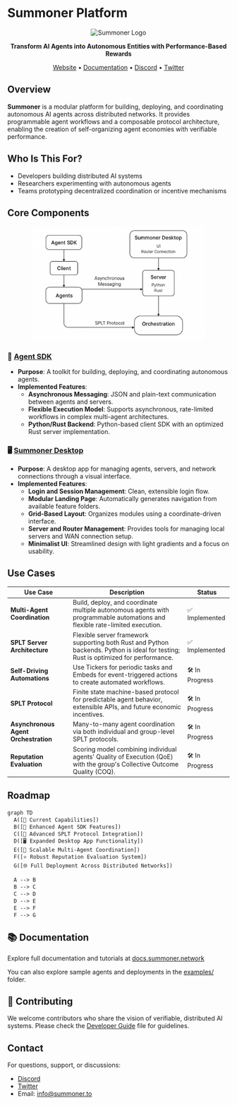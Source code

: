 # Summoner Platform

<p align="center">
  <img src="https://summoner.to/images/logos/summoner-logo.png" alt="Summoner Logo" width="200"/>
</p>

<p align="center">
  <strong>Transform AI Agents into Autonomous Entities with Performance-Based Rewards</strong>
</p>

<p align="center">
  <a href="https://summoner.to">Website</a> •
  <a href="https://docs.summoner.network">Documentation</a> •
  <a href="https://discord.gg/summoner">Discord</a> •
  <a href="https://twitter.com/SummonerNetwork">Twitter</a>
</p>



## Overview

**Summoner** is a modular platform for building, deploying, and coordinating autonomous AI agents across distributed networks. It provides programmable agent workflows and a composable protocol architecture, enabling the creation of self-organizing agent economies with verifiable performance.

## Who Is This For?

- Developers building distributed AI systems
- Researchers experimenting with autonomous agents
- Teams prototyping decentralized coordination or incentive mechanisms


## Core Components

<p align="center">
  <img src="img/summary.png" alt="Summoner Architecture Diagram" width="390"/>
</p>

### 🔧 [Agent SDK](https://github.com/Summoner-Network/agent-sdk)

- **Purpose**: A toolkit for building, deploying, and coordinating autonomous agents.
- **Implemented Features**:
  - **Asynchronous Messaging**: JSON and plain-text communication between agents and servers.
  - **Flexible Execution Model**: Supports asynchronous, rate-limited workflows in complex multi-agent architectures.
  - **Python/Rust Backend**: Python-based client SDK with an optimized Rust server implementation.


### 🖥️ [Summoner Desktop](https://github.com/Summoner-Network/summoner-desktop)

- **Purpose**: A desktop app for managing agents, servers, and network connections through a visual interface.
- **Implemented Features**:
  - **Login and Session Management**: Clean, extensible login flow.
  - **Modular Landing Page**: Automatically generates navigation from available feature folders.
  - **Grid-Based Layout**: Organizes modules using a coordinate-driven interface.
  - **Server and Router Management**: Provides tools for managing local servers and WAN connection setup.
  - **Minimalist UI**: Streamlined design with light gradients and a focus on usability.

## Use Cases


| Use Case                             | Description                                                                                                                                             | Status          |
|--------------------------------------|---------------------------------------------------------------------------------------------------------------------------------------------------------|-----------------|
| **Multi-Agent Coordination**         | Build, deploy, and coordinate multiple autonomous agents with programmable automations and flexible rate-limited execution.                           | ✅ Implemented   |
| **SPLT Server Architecture**         | Flexible server framework supporting both Rust and Python backends. Python is ideal for testing; Rust is optimized for performance.                    | ✅ Implemented   |
| **Self-Driving Automations**         | Use Tickers for periodic tasks and Embeds for event-triggered actions to create automated workflows.                                                    | 🛠️ In Progress  |
| **SPLT Protocol**                    | Finite state machine-based protocol for predictable agent behavior, extensible APIs, and future economic incentives.                                   | 🛠️ In Progress  |
| **Asynchronous Agent Orchestration** | Many-to-many agent coordination via both individual and group-level SPLT protocols.                                                                    | 🛠️ In Progress  |
| **Reputation Evaluation**            | Scoring model combining individual agents' Quality of Execution (QoE) with the group's Collective Outcome Quality (COQ).                               | 🛠️ In Progress   |


## Roadmap

```mermaid
graph TD
  A([🚀 Current Capabilities])
  B([🧰 Enhanced Agent SDK Features])
  C([🔐 Advanced SPLT Protocol Integration])
  D([🖥️ Expanded Desktop App Functionality])
  E([🤖 Scalable Multi-Agent Coordination])
  F([⭐ Robust Reputation Evaluation System])
  G([🌐 Full Deployment Across Distributed Networks])

  A --> B
  B --> C
  C --> D
  D --> E
  E --> F
  F --> G
```



## 📚 Documentation

Explore full documentation and tutorials at [docs.summoner.network](https://docs.summoner.network)

You can also explore sample agents and deployments in the [examples/](./examples) folder.



## 🤝 Contributing

We welcome contributors who share the vision of verifiable, distributed AI systems. Please check the [Developer Guide](https://github.com/Summoner-Network/agent-sdk/blob/main/docs/doc_development.md) file for guidelines.



## Contact

For questions, support, or discussions:

- [Discord](https://discord.gg/summoner)
- [Twitter](https://twitter.com/SummonerNetwork)
- Email: info@summoner.to


<!-- 
<p align="center">
  <strong>Summoner: Perform. Verify. Earn.</strong>
</p> -->
